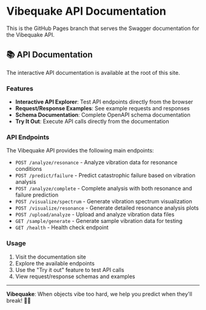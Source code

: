 # Vibequake API Documentation

This is the GitHub Pages branch that serves the Swagger documentation for the Vibequake API.

## 📚 API Documentation

The interactive API documentation is available at the root of this site.

### Features

- **Interactive API Explorer**: Test API endpoints directly from the browser
- **Request/Response Examples**: See example requests and responses
- **Schema Documentation**: Complete OpenAPI schema documentation
- **Try It Out**: Execute API calls directly from the documentation

### API Endpoints

The Vibequake API provides the following main endpoints:

- `POST /analyze/resonance` - Analyze vibration data for resonance conditions
- `POST /predict/failure` - Predict catastrophic failure based on vibration analysis
- `POST /analyze/complete` - Complete analysis with both resonance and failure prediction
- `POST /visualize/spectrum` - Generate vibration spectrum visualization
- `POST /visualize/resonance` - Generate detailed resonance analysis plots
- `POST /upload/analyze` - Upload and analyze vibration data files
- `GET /sample/generate` - Generate sample vibration data for testing
- `GET /health` - Health check endpoint

### Usage

1. Visit the documentation site
2. Explore the available endpoints
3. Use the "Try it out" feature to test API calls
4. View request/response schemas and examples

---

**Vibequake**: When objects vibe too hard, we help you predict when they'll break! 🌊💥
